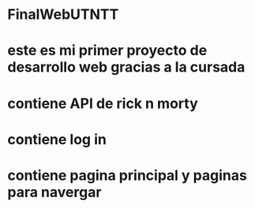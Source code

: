 # FinalWebUTNTT
# este es mi primer proyecto de desarrollo web gracias a la cursada
# contiene API de rick n morty
# contiene log in
# contiene pagina principal y paginas para navergar
